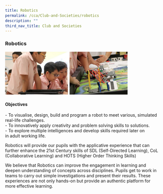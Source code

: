 ```yaml
---
title: Robotics
permalink: /cca/Club-and-Societies/robotics
description: ""
third_nav_title: Club and Societies
---
```

### Robotics

<img src="/images/robotics.png" 
     style="width:80%">

#### Objectives

\- To visualise, design, build and program a robot to meet various, simulated real-life challenges.<br>
\- To innovatively apply creativity and problem solving skills to solutions.<br>
\- To explore multiple intelligences and develop skills required later on in adult working life.

Robotics will provide our pupils with the applicative experience that can further enhance the 21st Century skills of SDL (Self-Directed Learning), CoL (Collaborative Learning) and HOTS (Higher Order Thinking Skills)

  

We believe that Robotics can improve the engagement in learning and deepen understanding of concepts across disciplines. Pupils get to work in teams to carry out simple investigations and present their results. These experiences are not only hands-on but provide an authentic platform for more effective learning.